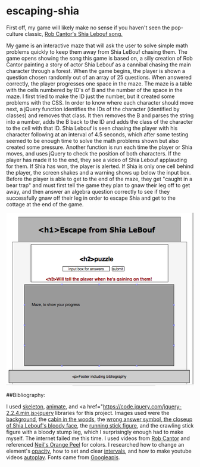 # escaping-shia

First off, my game will likely make no sense if you haven't seen the pop-culture classic, <a href="https://www.youtube.com/embed/o0u4M6vppCI">Rob Cantor's Shia Lebouf song.</a>

My game is an interactive maze that will ask the user to solve simple math problems quickly to keep them away from Shia LeBouf chasing them. The game opens showing the song this game is based on, a silly creation of Rob Cantor painting a story of actor Shia Lebouf as a cannibal chasing the main character through a forest. When the game begins, the player is shown a question chosen randomly out of an array of 25 questions. When answered correctly, the player progresses one space in the maze. 
The maze is a table with the cells numbered by ID's of B and the number of the space in the maze. I first tried to make the ID just the number, but it created some problems with the CSS. In order to know where each character should move next, a jQuery function identifies the IDs of the character (identified by classes) and removes that class. It then removes the B and parses the string into a number, adds the B back to the ID and adds the class of the character to the cell with that ID. 
Shia Lebouf is seen chasing the player with his character following at an interval of 4.5 seconds, which after some testing seemed to be enough time to solve the math problems shown but also created some pressure.
Another function is run each time the player or Shia moves, and uses jQuery to check the position of both characters. If the player has made it to the end, they see a video of Shia Lebouf applauding for them. If Shia has won, the player is alerted. If Shia is only one cell behind the player, the screen shakes and a warning shows up below the input box.
Before the player is able to get to the end of the maze, they get "caught in a bear trap" and must first tell the game they plan to gnaw their leg off to get away, and then answer an algebra question correctly to see if they successfully gnaw off their leg in order to escape Shia and get to the cottage at the end of the game.



<img src="https://github.com/echerney/escaping-shia/blob/master/Screen%20Shot%202016-06-08%20at%2012.17.03%20PM.png?raw=true">


##Bibliography:

I used <a href="cdnjs.cloudflare.com/ajax/libs/skeleton/2.0.4/skeleton.css">skeleton</a>, <a href="http://s.mlcdn.co/animate.css">animate</a>, and <a href="https://code.jquery.com/jquery-2.2.4.min.js>jquery</a> libraries for this project. Images used were the <a href="http://www.kokean.com/i/creepy-forest-wallpaper-background.jpg">background</a>, the <a href="http://vignette2.wikia.nocookie.net/nozombiesallowed/images/6/66/Log_Cabin.png/revision/latest?cb=20120725114501">cabin in the woods</a>, the <a href="http://www.clipartbest.com/cliparts/bTy/EzA/bTyEzAoXc.png">wrong answer symbol, the <a href="http://s3.amazonaws.com/thisismyjam/i/f48ef711bcb9adbc3b0e63e69cfa5bde.jpg?1336256520">closeup of Shia Lebouf's bloody face</a>, the <a href="http://rs195.pbsrc.com/albums/z124/SylviaG_Photo/Smiley%20Faces/running20stick20man.gif~c200">running stick figure</a>, and the crawling stick figure with a bloody stump leg, which I surprisingly enough had to make myself. The internet failed me this time. I used videos from <a href="https://www.youtube.com/user/robcantormusic">Rob Cantor</a> and referenced <a href="http://colours.neilorangepeel.com/">Neil's Orange Peel</a> for colors. I researched how to change an element's <a href="http://www.w3schools.com/css/css_image_transparency.asp">opacity</a>, how to set and clear <a href="https://developer.mozilla.org/en-US/docs/Web/API/WindowTimers/setInterval#Example">intervals</a>, and how to make youtube videos <a href="http://stackoverflow.com/questions/3405242/how-can-i-autoplay-a-video-using-the-new-embed-code-style-for-youtube">autoplay</a>. Fonts came from <a href="http://fonts.googleapis.com/css?family=Walter+Turncoat">Googleapis</a>.
